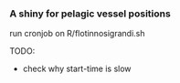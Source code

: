 ### A shiny for pelagic vessel positions

run cronjob on R/flotinnosigrandi.sh

TODO:

* check why start-time is slow
